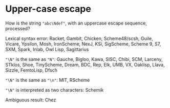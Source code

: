 # Upper-case escape

How is the string `"abc\Ndef"`, with an uppercase escape sequence, processed?

Lexical syntax error:  Racket, Gambit, Chicken, Scheme48/scsh, Guile, Vicare, Ypsilon, Mosh, IronScheme, NexJ, KSi, SigScheme, Scheme 9, S7, SXM, Spark, Inlab, Owl Lisp, Sagittarius

`"\N"` is the same as `"N"`: Gauche, Bigloo, Kawa, SISC, Chibi, SCM, Larceny, STklos, Shoe, TinyScheme, Dream, BDC, Rep, Elk, UMB, VX, Oaklisp, Llava, Sizzle, FemtoLisp, Dfsch

`"\N"` is the same as `"\n"`: MIT, RScheme

`"\N"` is interpreted as two characters: Schemik

Ambiguous result: Chez
